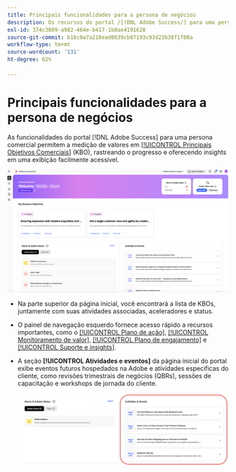 ```yaml
---
title: Principais funcionalidades para a persona de negócios
description: Os recursos do portal /[!DNL Adobe Success/] para uma persona comercial permitem a medição de valor entre os principais objetivos de negócios, rastreando o progresso e oferecendo insights em uma exibição facilmente acessível.
exl-id: 374c3809-a982-464e-b417-1b0ae4191628
source-git-commit: b1bc0a7a210ead0639cb87193c93d23b38f1f08a
workflow-type: tm+mt
source-wordcount: '131'
ht-degree: 62%

---
```


# Principais funcionalidades para a persona de negócios

As funcionalidades do portal [!DNL Adobe Success] para uma persona comercial permitem a medição de valores em [[!UICONTROL Principais Objetivos Comerciais]](/help/adobe-success-portal/business-persona/key-business-objectives.md) (KBO), rastreando o progresso e oferecendo insights em uma exibição facilmente acessível.

![adobe-success-portal-for-business-persona-overview](/help/adobe-success-portal/assets/overview-and-business-persona-overview.png)

* Na parte superior da página inicial, você encontrará a lista de KBOs, juntamente com suas atividades associadas, aceleradores e status.
* O painel de navegação esquerdo fornece acesso rápido a recursos importantes, como o [[!UICONTROL Plano de ação]](/help/adobe-success-portal/business-persona/action-plan.md), [[!UICONTROL Monitoramento de valor]](/help/adobe-success-portal/business-persona/value-tracker.md), [[!UICONTROL Plano de engajamento]](/help/adobe-success-portal/business-persona/engagement-plan.md) e [[!UICONTROL Suporte e insights]](/help/adobe-success-portal/technical-persona/support-and-insights/support-and-insights-overview.md).
* A seção **[!UICONTROL Atividades e eventos]** da página inicial do portal exibe eventos futuros hospedados na Adobe e atividades específicas do cliente, como revisões trimestrais de negócios (QBRs), sessões de capacitação e workshops de jornada do cliente.

  ![atividades e eventos](/help/adobe-success-portal/assets/activities-and-events.png)
